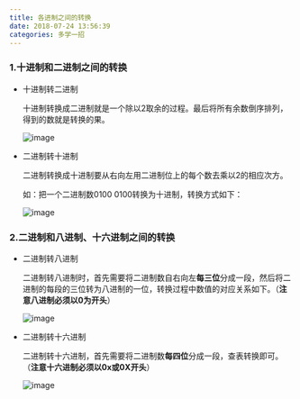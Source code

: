 ```yaml
---
title: 各进制之间的转换
date: 2018-07-24 13:56:39
categories: 多学一招
---
```


### 1.十进制和二进制之间的转换

- 十进制转二进制

  十进制转换成二进制就是一个除以2取余的过程。最后将所有余数倒序排列，得到的数就是转换的果。

  ![image](https://wx1.sinaimg.cn/large/80ceacb8ly1ftkx3k4negj205205fwek.jpg)

- 二进制转十进制

  二进制转换成十进制要从右向左用二进制位上的每个数去乘以2的相应次方。

  如：把一个二进制数0100 0100转换为十进制，转换方式如下：

  ![image](https://wx3.sinaimg.cn/large/80ceacb8ly1ftkztt9xmtj20ia00tjrr.jpg)

### 2.二进制和八进制、十六进制之间的转换

- 二进制转八进制

  二进制转八进制时，首先需要将二进制数自右向左**每三位**分成一段，然后将二进制的每段的三位转为八进制的一位，转换过程中数值的对应关系如下。（**注意八进制必须以0为开头**）

  ![image](https://ws3.sinaimg.cn/large/80ceacb8ly1ftl04ao351j20jm040mxs.jpg)

- 二进制转十六进制

  二进制转十六进制，首先需要将二进制数**每四位**分成一段，查表转换即可。（**注意十六进制必须以0x或0X开头**）

  ![image](https://wx1.sinaimg.cn/large/80ceacb8ly1ftl07u2ifkj20ju04jt9s.jpg)
